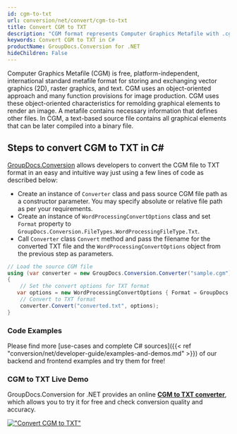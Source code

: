 ```yaml
---
id: cgm-to-txt
url: conversion/net/convert/cgm-to-txt
title: Convert CGM to TXT
description: "CGM format represents Computer Graphics Metafile with .cgm extension. Learn how to convert CGM to TXT file programmatically in C# language using GroupDocs.Conversion for .NET library."
keywords: Convert CGM to TXT in C#
productName: GroupDocs.Conversion for .NET
hideChildren: False
---
```


Computer Graphics Metafile (CGM) is free, platform-independent, international standard metafile format for storing and exchanging vector graphics (2D), raster graphics, and text. CGM uses an object-oriented approach and many function provisions for image production. CGM uses these object-oriented characteristics for remolding graphical elements to render an image. A metafile contains necessary information that defines other files. In CGM, a text-based source file contains all graphical elements that can be later compiled into a binary file.

## Steps to convert CGM to TXT in C#

[GroupDocs.Conversion](https://products.groupdocs.com/conversion/net) allows developers to convert the CGM file to TXT format in an easy and intuitive way just using a few lines of code as described below:

* Create an instance of `Converter` class and pass source CGM file path as a constructor parameter. You may specify absolute or relative file path as per your requirements. 
* Create an instance of `WordProcessingConvertOptions` class and set `Format` property to `GroupDocs.Conversion.FileTypes.WordProcessingFileType.Txt`.
* Call `Converter` class `Convert` method and pass the filename for the converted TXT file and the `WordProcessingConvertOptions` object from the previous step as parameters.

```csharp
// Load the source CGM file
using (var converter = new GroupDocs.Conversion.Converter("sample.cgm"))
{
    // Set the convert options for TXT format
   var options = new WordProcessingConvertOptions { Format = GroupDocs.Conversion.FileTypes.WordProcessingFileType.Txt };
    // Convert to TXT format
    converter.Convert("converted.txt", options);
}
```

### Code Examples

Please find more [use-cases and complete C# sources]({{< ref "conversion/net/developer-guide/examples-and-demos.md" >}}) of our backend and frontend examples and try them for free!

### CGM to TXT Live Demo

GroupDocs.Conversion for .NET provides an online [**CGM to TXT converter**](https://products.groupdocs.app/conversion/cgm-to-txt), which allows you to try it for free and check conversion quality and accuracy.

[!["Convert CGM to TXT"](conversion/net/images/convert-to-txt/convert-cgm-to-txt.png)](https://products.groupdocs.app/conversion/cgm-to-txt)